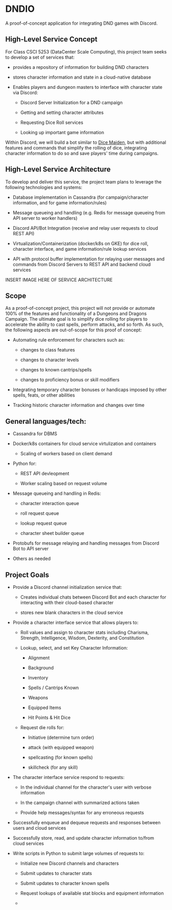 # DNDIO
A proof-of-concept application for integrating DND games with Discord.

## High-Level Service Concept

For Class CSCI 5253 (DataCenter Scale Computing), this project team seeks to develop a set of services that: 

* provides a repository of information for building DND characters

* stores character information and state in a cloud-native database

* Enables players and dungeon masters to interface with character state via Discord:

    * Discord Server Initialization for a DND campaign

    * Getting and setting character attributes

    * Requesting Dice Roll services

    * Looking up important game information

Within Discord, we will build a bot similar to [Dice Maiden](https://discord.com/application-directory/572301609305112596), but with additional features and commands that simplify the rolling of dice, integrating character information to do so and save players' time during campaigns.

## High-Level Service Architecture

To develop and deliver this service, the project team plans to leverage the following technologies and systems:

* Database implementation in Cassandra (for campaign/character information, and for game information/rules)

* Message queueing and handling (e.g. Redis for message queueing from API server to worker handlers)

* Discord API/Bot Integration (receive and relay user requests to cloud REST API)

* Virtualization/Containerization (docker/k8s on GKE) for dice roll, character interface, and game information/rule lookup services

* API with protocol buffer implementation for relaying user messages and commands from Discord Servers to REST API and backend cloud services

INSERT IMAGE HERE OF SERVICE ARCHITECTURE

## Scope

As a proof-of-concept project, this project will not provide or automate 100% of the features and functionality of a Dungeons and Dragons Campaign.  The ultimate goal is to simplify dice rolling for players to accelerate the ability to cast spells, perform attacks, and so forth.  As such, the following aspects are out-of-scope for this proof of concept:

* Automating rule enforcement for characters such as:
    
    * changes to class features

    * changes to character levels

    * changes to known cantrips/spells

    * changes to proficiency bonus or skill modifiers

* Integrating temporary character bonuses or handicaps imposed by other spells, feats, or other abilities

* Tracking historic character information and changes over time

## General languages/tech:

* Cassandra for DBMS

* Docker/k8s containers for cloud service virtulization and containers

    * Scaling of workers based on client demand

* Python for:
    
    * REST API devleopment

    * Worker scaling based on request volume

* Message queueing and handling in Redis:

    * character interaction queue

    * roll request queue

    * lookup request queue

    * character sheet builder queue

* Protobufs for message relaying and handling messages from Discord Bot to API server

* Others as needed

## Project Goals

* Provide a Discord channel initialization service that:

    * Creates individual chats between Discord Bot and each character for interacting with their cloud-based character

    * stores new blank characters in the cloud service

* Provide a character interface service that allows players to:

    * Roll values and assign to character stats including Charisma, Strength, Intelligence, Wisdom, Dexterity, and Constitution

    * Lookup, select, and set Key Character Information:

        * Alignment

        * Background

        * Inventory

        * Spells / Cantrips Known 

        * Weapons

        * Equipped Items

        * Hit Points & Hit Dice

    * Request die rolls for:

        * Initiative (determine turn order)

        * attack (with equipped weapon)

        * spellcasting (for known spells)

        * skillcheck (for any skill)

* The character interface service respond to requests:

    * In the individual channel for the character's user with verbose information

    * In the campaign channel with summarized actions taken

    * Provide help messages/syntax for any erroneous requests

* Successfully enqueue and dequeue requests and responses between users and cloud services

* Successfully store, read, and update character information to/from cloud services

* Write scripts in Python to submit large volumes of requests to:

    * Initialize new Discord channels and characters

    * Submit updates to character stats

    * Submit updates to character known spells

    * Request lookups of available stat blocks and equipment information

    * 

